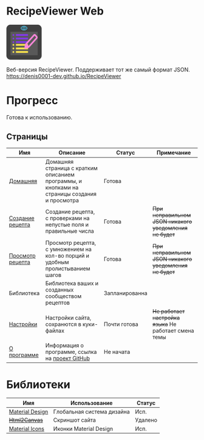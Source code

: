# RecipeViewer Web

<img src="icon.svg" alt="icon" height="93.25" width="93.25" />

Веб-версия RecipeViewer. Поддерживает тот же самый формат JSON.
<br/>
https://denis0001-dev.github.io/RecipeViewer

# Прогресс
Готова к использованию.

## Страницы
| Имя                                                                           | Описание                                                                                         | Статус         | Примечание                                              |
|-------------------------------------------------------------------------------|--------------------------------------------------------------------------------------------------|----------------|---------------------------------------------------------|
| [Домашняя](https://denis0001-dev.github.io/RecipeViewer/pages/home)           | Домашняя страница с кратким описанием программы, и кнопками на страницы создания и просмотра     | Готова         |                                                         |
| [Создание рецепта](https://denis0001-dev.github.io/RecipeViewer/pages/create) | Создание рецепта, с проверками на непустые поля и правильные числа                               | Готова         | ~~При неправильном JSON никакого уведомления не будет~~ |
| [Просмотр рецепта](https://denis0001-dev.github.io/RecipeViewer/pages/view)   | Просмотр рецепта, с умножением на кол-во порций и удобным пролистыванием шагов                   | Готова         | ~~При неправильном JSON никакого уведомления не будет~~ |
| Библиотека                                                                    | Библиотека ваших и созданных сообществом рецептов                                                | Запланированна |                                                         |
| [Настройки](https://denis0001-dev.github.io/RecipeViewer/pages/settings)      | Настройки сайта, сохранются в куки-файлах                                                        | Почти готова   | ~~Не работает настройка языка~~ Не работает смена темы  |
| [О программе](https://denis0001-dev.github.io/RecipeViewer/pages/about)       | Информация о программе, ссылка на [проект GitHub](https://github.com/denis0001-dev/RecipeViewer) | Не начата      |                                                         |


# Библиотеки
| Имя                                                 | Использование              | Статус  |
|-----------------------------------------------------|----------------------------|---------|
| [Material Design](https://material.io)              | Глобальная система дизайна | Исп.    |
| ~~[Html2Canvas](https://html2canvas.hertzen.com/)~~ | Скриншот сайта             | Удалено |
| [Material Icons](https://fonts.google.com/icons)    | Иконки Material Design     | Исп.    |
